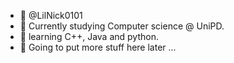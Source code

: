 - 👋 @LilNick0101
- 👀 Currently studying Computer science @ UniPD.
- 🌱 learning C++, Java and python.
- 🌱 Going to put more stuff here later ...

<!---
LilNick0101/LilNick0101 is a ✨ special ✨ repository because its `README.md` (this file) appears on your GitHub profile.
You can click the Preview link to take a look at your changes.
--->

